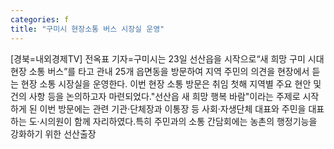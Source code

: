 ```yaml
---
categories: f
title: "구미시 현장소통 버스 시장실 운영"
---
```

[경북=내외경제TV] 전옥표 기자=구미시는 23일 선산읍을 시작으로“새 희망 구미 시대 현장 소통 버스”를 타고 관내 25개 읍면동을 방문하여 지역 주민의 의견을 현장에서 듣는 현장 소통 시장실을 운영한다. 이번 현장 소통 방문은 취임 첫해 지역별 주요 현안 및 건의 사항 등을 논의하고자 마련되었다."선산읍 새 희망 행복 바람"이라는 주제로 시작하게 된 이번 방문에는 관련 기관·단체장과 이통장 등 사회·자생단체 대표와 주민을 대표하는 도·시의원이 함께 자리하였다.특히 주민과의 소통 간담회에는 농촌의 행정기능을 강화하기 위한 선산출장